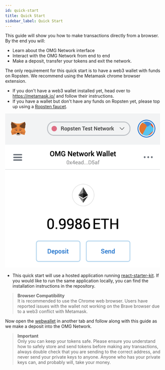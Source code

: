 ```yaml
---
id: quick-start
title: Quick Start
sidebar_label: Quick Start
---
```


This guide will show you how to make transactions directly from a browser. By the end you will:

* Learn about the OMG Network interface
* Interact with the OMG Network from end to end
* Make a deposit, transfer your tokens and exit the network.

The only requirement for this quick start is to have a web3 wallet with funds on Ropsten. We recommend using the Metamask chrome browser extension.

* If you don't have a web3 wallet installed yet, head over to https://metamask.io/ and follow their instructions.
* If you have a wallet but don't have any funds on Ropsten yet, please top up using a [Ropsten faucet](https://faucet.metamask.io/).

<img src="/img/metamask-example.png" width="500">

* This quick start will use a hosted application running [react-starter-kit](https://github.com/omisego/react-starter-kit). If you would like to run the same application locally, you can find the installation instructions in the repository.

> **Browser Compatibility**  
It is recommended to use the Chrome web browser. Users have reported issues with the wallet not working on the Brave browser due to a web3 conflict with Metamask. 

Now open the [webwallet](https://webwallet.ropsten.v1.omg.network) in another tab and follow along with this guide as we make a deposit into the OMG Network.

> **Important**  
Only you can keep your tokens safe. Please ensure you understand how to safely store and send tokens before making any transactions, always double check that you are sending to the correct address, and never send your private keys to anyone. Anyone who has your private keys can, and probably will, take your money.
